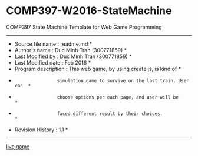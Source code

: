 # COMP397-W2016-StateMachine

COMP397 State Machine Template for Web Game Programming 

 *******************************************************************************
 * Source file name : readme.md                                                *
 * Author's name : Duc Minh Tran (300771859)                                   *
 * Last Modified by : Duc Minh Tran (300771859)                                *
 * Last Modified date : Feb 2016                                               *
 * Program description : This web game, by using create js, is kind of         *
 *                     simulation game to survive on the last train. User can  *
 *                     choose options per each page, and user will be          *
 *                     faced different result by their choices.                *
 * Revision History : 1.1                                                      *
 *******************************************************************************
 
 [live game]
 
 [Live game]: <http://comp397-assignment1-michael.azurewebsites.net>
 
